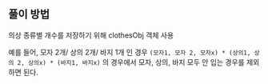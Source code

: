 ## 풀이 방법

의상 종류별 개수를 저장하기 위해 clothesObj 객체 사용

예를 들어, 모자 2개/ 상의 2개/ 바지 1개 인 경우 `(모자1, 모자 2, 모자x) * (상의1, 상의 2, 상의x) * (바지1, 바지x)` 의 경우에서 모자, 상의, 바지 모두 안 입는 경우를 제외하면 된다.
